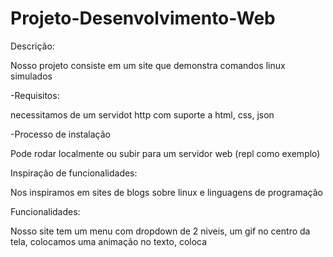 # Projeto-Desenvolvimento-Web

Descrição:

Nosso projeto consiste em um site que demonstra comandos linux simulados

-Requisitos:

necessitamos de um servidot http com suporte a html, css, json

-Processo de instalação

Pode rodar localmente ou subir para um servidor web (repl como exemplo)

Inspiração de funcionalidades:

Nos inspiramos em sites de blogs sobre linux e linguagens de programação

Funcionalidades:

Nosso site tem um menu com dropdown de 2 niveis, um gif no centro da tela, colocamos uma animação no texto, coloca
